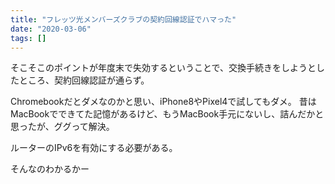 ```yaml
---
title: "フレッツ光メンバーズクラブの契約回線認証でハマった"
date: "2020-03-06"
tags: []
---
```


そこそこのポイントが年度末で失効するということで、交換手続きをしようとしたところ、契約回線認証が通らず。

Chromebookだとダメなのかと思い、iPhone8やPixel4で試してもダメ。
昔はMacBookでできてた記憶があるけど、もうMacBook手元にないし、詰んだかと思ったが、ググって解決。

ルーターのIPv6を有効にする必要がある。

そんなのわかるかー
